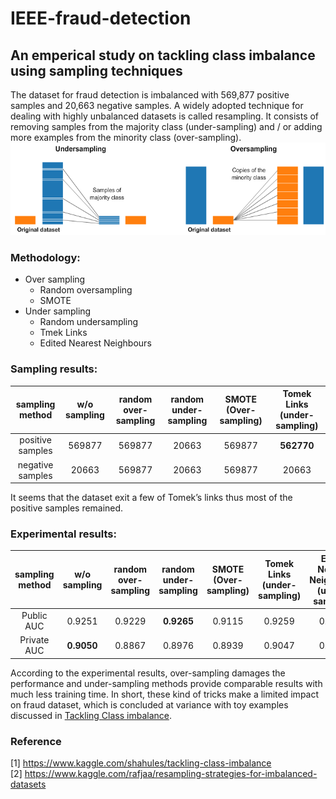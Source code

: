 # IEEE-fraud-detection
## An emperical study on tackling class imbalance using sampling techniques
The dataset for fraud detection is imbalanced with 569,877 positive samples and 20,663 negative samples.
A widely adopted technique for dealing with highly unbalanced datasets is called resampling. It consists of removing samples from the majority class (under-sampling) and / or adding more examples from the minority class (over-sampling).
<img src="https://github.com/thtang/ieee-fraud-detection/blob/master/figures/resampling.png">

### Methodology:
* Over sampling
  * Random oversampling
  * SMOTE
* Under sampling
  * Random undersampling
  * Tmek Links
  * Edited Nearest Neighbours
  
### Sampling results:
|  sampling method 	| w/o sampling 	| random over-sampling 	| random under-sampling 	| SMOTE (Over-sampling) 	| Tomek Links (under-sampling) 	|
|:----------------:	|:------------:	|:--------------------:	|:---------------------:	|:---------------------:	|:----------------------------:	|
| positive samples 	| 569877       	| 569877               	|         20663         	|         569877        	|            **562770**           	|
| negative samples 	| 20663        	| 569877               	|         20663         	|         569877        	|             20663            	|

It seems that the dataset exit a few of Tomek’s links thus most of the positive samples remained.

###  Experimental results:
|sampling method   | w/o sampling	| random over-sampling  	|  random under-sampling 	|  SMOTE (Over-sampling) 	|  Tomek Links (under-sampling) 	|  Edited Nearest Neighbours (under-sampling)	|
| :-:	| :-:	| :-:	| :-:	| :-:	| :-:	| :-: |
| Public AUC  	|  0.9251 	|  0.9229 	|  **0.9265** 	| 0.9115  	|  0.9259 	| 0.9248    |
|  Private AUC 	|  **0.9050** 	|  0.8867 	|  0.8976 	| 0.8939  	|  0.9047 	| 0.9022    |

According to the experimental results, over-sampling damages the performance and under-sampling methods provide comparable results with much less training time. In short, these kind of tricks make a limited impact on fraud dataset, which is concluded at variance with toy examples discussed in [Tackling Class imbalance](https://www.kaggle.com/shahules/tackling-class-imbalance).

### Reference
[1] https://www.kaggle.com/shahules/tackling-class-imbalance<br>
[2] https://www.kaggle.com/rafjaa/resampling-strategies-for-imbalanced-datasets
